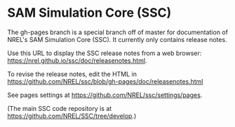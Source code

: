 # SAM Simulation Core (SSC)

The gh-pages branch is a special branch off of master for documentation of NREL's SAM Simulation Core (SSC). It currently only contains release notes.

Use this URL to display the SSC release notes from a web browser: https://nrel.github.io/ssc/doc/releasenotes.html.

To revise the release notes, edit the HTML in https://github.com/NREL/ssc/blob/gh-pages/doc/releasenotes.html

See pages settings at https://github.com/NREL/ssc/settings/pages.

(The main SSC code repository is at https://github.com/NREL/SSC/tree/develop.)

